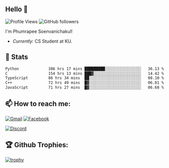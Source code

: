 
<h2>Hello 👋</h2> 

![Profile Views](https://komarev.com/ghpvc/?username=Homiez09&label=Profile%20views&color=0e75b6&style=flat)
![GitHub followers](https://img.shields.io/github/followers/HomieZ09.svg?style=social&label=Follow)


I'm Phumrapee Soenvanichakul!

- <i>Currently:</i> CS Student at KU.

<h2>👀 Stats</h2>

<!--START_SECTION:waka-->

```txt
Python             386 hrs 17 mins █████████░░░░░░░░░░░░░░░░   36.13 %
C                  154 hrs 13 mins ███▓░░░░░░░░░░░░░░░░░░░░░   14.42 %
TypeScript         86 hrs 34 mins  ██░░░░░░░░░░░░░░░░░░░░░░░   08.10 %
C++                72 hrs 49 mins  █▓░░░░░░░░░░░░░░░░░░░░░░░   06.81 %
JavaScript         71 hrs 27 mins  █▓░░░░░░░░░░░░░░░░░░░░░░░   06.68 %
```

<!--END_SECTION:waka-->

<h2>📫 How to reach me:</h2>

<a href="mailto:phumrapeesoen1@gmail.com">![Gmail](https://img.shields.io/badge/Gmail-D14836?style=for-the-badge&logo=gmail&logoColor=white)</a> 
<a href="https://web.facebook.com/phumrapee.soenvanichakul.3/">![Facebook](https://img.shields.io/badge/Facebook-4267B2?style=for-the-badge&logo=facebook&logoColor=white)</a>

<a href="https://discord.gg/EWnAEUtFVm">![Discord](https://discord.c99.nl/widget/theme-1/297740667784921089.png)</a> 

<h2>🏆 Github Trophies:</h2>

[![trophy](https://github-profile-trophy.vercel.app/?username=Homiez09&theme=discord&row=1)](https://github.com/ryo-ma/github-profile-trophy)
